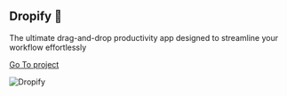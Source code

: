 ## Dropify 📂
The ultimate drag-and-drop productivity app designed to streamline your workflow effortlessly

[Go To project](https://km-js.github.io/dropify/)

![Dropify](https://dev-to-uploads.s3.amazonaws.com/uploads/articles/1et33ievgtwosrmgjh8v.png)
